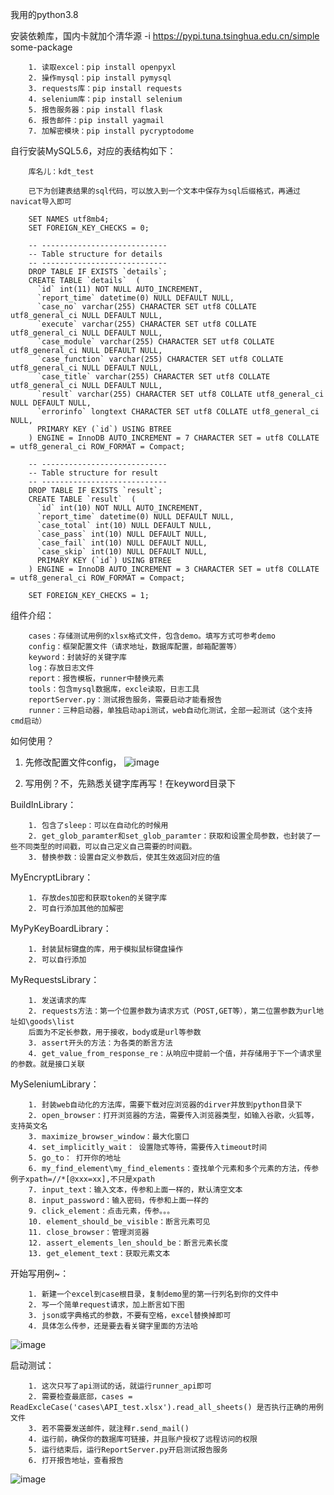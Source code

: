 我用的python3.8

安装依赖库，国内卡就加个清华源 -i https://pypi.tuna.tsinghua.edu.cn/simple some-package


        1. 读取excel：pip install openpyxl
        2. 操作mysql：pip install pymysql
        3. requests库：pip install requests
        4. selenium库：pip install selenium
        5. 报告服务器：pip install flask
        6. 报告邮件：pip install yagmail
        7. 加解密模块：pip install pycryptodome

 自行安装MySQL5.6，对应的表结构如下：

        库名儿：kdt_test

        已下为创建表结果的sql代码，可以放入到一个文本中保存为sql后缀格式，再通过navicat导入即可
        
        SET NAMES utf8mb4;
        SET FOREIGN_KEY_CHECKS = 0;
        
        -- ----------------------------
        -- Table structure for details
        -- ----------------------------
        DROP TABLE IF EXISTS `details`;
        CREATE TABLE `details`  (
          `id` int(11) NOT NULL AUTO_INCREMENT,
          `report_time` datetime(0) NULL DEFAULT NULL,
          `case_no` varchar(255) CHARACTER SET utf8 COLLATE utf8_general_ci NULL DEFAULT NULL,
          `execute` varchar(255) CHARACTER SET utf8 COLLATE utf8_general_ci NULL DEFAULT NULL,
          `case_module` varchar(255) CHARACTER SET utf8 COLLATE utf8_general_ci NULL DEFAULT NULL,
          `case_function` varchar(255) CHARACTER SET utf8 COLLATE utf8_general_ci NULL DEFAULT NULL,
          `case_title` varchar(255) CHARACTER SET utf8 COLLATE utf8_general_ci NULL DEFAULT NULL,
          `result` varchar(255) CHARACTER SET utf8 COLLATE utf8_general_ci NULL DEFAULT NULL,
          `errorinfo` longtext CHARACTER SET utf8 COLLATE utf8_general_ci NULL,
          PRIMARY KEY (`id`) USING BTREE
        ) ENGINE = InnoDB AUTO_INCREMENT = 7 CHARACTER SET = utf8 COLLATE = utf8_general_ci ROW_FORMAT = Compact;
        
        -- ----------------------------
        -- Table structure for result
        -- ----------------------------
        DROP TABLE IF EXISTS `result`;
        CREATE TABLE `result`  (
          `id` int(10) NOT NULL AUTO_INCREMENT,
          `report_time` datetime(0) NULL DEFAULT NULL,
          `case_total` int(10) NULL DEFAULT NULL,
          `case_pass` int(10) NULL DEFAULT NULL,
          `case_fail` int(10) NULL DEFAULT NULL,
          `case_skip` int(10) NULL DEFAULT NULL,
          PRIMARY KEY (`id`) USING BTREE
        ) ENGINE = InnoDB AUTO_INCREMENT = 3 CHARACTER SET = utf8 COLLATE = utf8_general_ci ROW_FORMAT = Compact;
        
        SET FOREIGN_KEY_CHECKS = 1;

               
组件介绍：

        cases：存储测试用例的xlsx格式文件，包含demo。填写方式可参考demo
        config：框架配置文件（请求地址，数据库配置，邮箱配置等）
        keyword：封装好的关键字库
        log：存放日志文件
        report：报告模板，runner中替换元素
        tools：包含mysql数据库，excle读取，日志工具
        reportServer.py：测试报告服务，需要启动才能看报告
        runner：三种启动器，单独启动api测试，web自动化测试，全部一起测试（这个支持cmd启动）

如何使用？

1. 先修改配置文件config，
![image](https://github.com/1034205079/Novel_KDT_TestFrame/assets/47485084/de1777d2-d1fc-49b2-8266-e07d60b07640)

2. 写用例？不，先熟悉关键字库再写！在keyword目录下

BuildInLibrary：

        1. 包含了sleep：可以在自动化的时候用
        2. get_glob_paramter和set_glob_paramter：获取和设置全局参数，也封装了一些不同类型的时间戳，可以自己定义自己需要的时间戳。
        3. 替换参数：设置自定义参数后，使其生效返回对应的值

MyEncryptLibrary：

        1. 存放des加密和获取token的关键字库
        2. 可自行添加其他的加解密


MyPyKeyBoardLibrary：

        1. 封装鼠标键盘的库，用于模拟鼠标键盘操作
        2. 可以自行添加


MyRequestsLibrary：

        1. 发送请求的库
        2. requests方法：第一个位置参数为请求方式（POST,GET等），第二位置参数为url地址如\goods\list
        后面为不定长参数，用于接收，body或是url等参数
        3. assert开头的方法：为各类的断言方法
        4. get_value_from_response_re：从响应中提前一个值，并存储用于下一个请求里的参数。就是接口关联


MySeleniumLibrary：

        1. 封装web自动化的方法库，需要下载对应浏览器的dirver并放到python目录下
        2. open_browser：打开浏览器的方法，需要传入浏览器类型，如输入谷歌，火狐等，支持英文名
        3. maximize_browser_window：最大化窗口
        4. set_implicitly_wait： 设置隐式等待，需要传入timeout时间
        5. go_to： 打开你的地址
        6. my_find_element\my_find_elements：查找单个元素和多个元素的方法，传参例子xpath=//*[@xxx=xx],不只是xpath
        7. input_text：输入文本，传参和上面一样的，默认清空文本
        8. input_password：输入密码，传参和上面一样的
        9. click_element：点击元素，传参。。。
        10. element_should_be_visible：断言元素可见
        11. close_browser：管理浏览器
        12. assert_elements_len_should_be：断言元素长度
        13. get_element_text：获取元素文本

开始写用例~：

        1. 新建一个excel到case根目录，复制demo里的第一行列名到你的文件中
        2. 写一个简单request请求，加上断言如下图
        3. json或字典格式的参数，不要有空格，excel替换掉即可
        4. 具体怎么传参，还是要去看关键字里面的方法哈
![image](https://github.com/1034205079/Novel_KDT_TestFrame/assets/47485084/9b6c6009-aca5-4e5b-8bf8-e50f5b75b3bb)


启动测试：

        1. 这次只写了api测试的话，就运行runner_api即可
        2. 需要检查最底部，cases = ReadExcleCase('cases\API_test.xlsx').read_all_sheets() 是否执行正确的用例文件
        3. 若不需要发送邮件，就注释r.send_mail()
        4. 运行前，确保你的数据库可链接，并且账户授权了远程访问的权限
        5. 运行结束后，运行ReportServer.py开启测试报告服务
        6. 打开报告地址，查看报告
![image](https://github.com/1034205079/Novel_KDT_TestFrame/assets/47485084/2d6b01f1-2e7c-4f18-8921-358b519e2131)



















        





        
